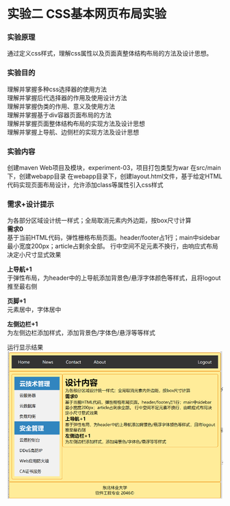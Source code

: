 # 实验二 CSS基本网页布局实验
### 实验原理
通过定义css样式，理解css属性以及页面真整体结构布局的方法及设计思想。
### 实验目的
理解并掌握多种css选择器的使用方法  
理解并掌握后代选择器的作用及使用设计方法  
理解并掌握伪类的作用、意义及使用方法  
理解并掌握基于div容器页面布局的方法  
理解并掌握页面整体结构布局的实现方法及设计思想  
理解并掌握上导航、边侧栏的实现方法及设计思想  

### 实验内容
创建maven Web项目及模块，experiment-03，项目打包类型为war
在src/main下，创建webapp目录
在webapp目录下，创建layout.html文件，基于给定HTML代码实现页面布局设计，允许添加class等属性引入css样式

### 需求+设计提示 
为各部分区域设计统一样式；全局取消元素内外边距，按box尺寸计算   
**需求0**  
基于当前HTML代码，弹性栅格布局页面。header/footer占1行；main中sidebar最小宽度200px；article占剩余全部。
行中空间不足元素不换行，由响应式布局决定小尺寸显式效果

**上导航+1**  
于弹性布局，为header中的上导航添加背景色/悬浮字体颜色等样式，且将logout推至最右侧

**页脚+1**  
元素居中，字体居中

**左侧边栏+1**  
为左侧边栏添加样式，添加背景色/字体色/悬浮等等样式

运行显示结果  
![布局截图](./asserts/layout.PNG)